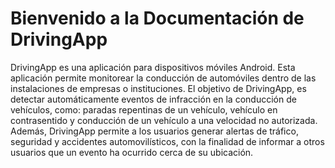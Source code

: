 # Bienvenido a la Documentación de DrivingApp
DrivingApp es una aplicación para dispositivos móviles Android. Esta aplicación permite monitorear la conducción de automóviles dentro de las instalaciones de empresas o instituciones. El objetivo de DrivingApp, es detectar automáticamente eventos de infracción en la conducción de vehículos, como: paradas repentinas de un vehículo, vehículo en contrasentido y conducción de un vehículo a una velocidad no autorizada. 
Además, DrivingApp permite a los usuarios generar alertas de tráfico, seguridad y accidentes automovilísticos, con la finalidad de informar a otros usuarios que un evento ha ocurrido cerca de su ubicación.

